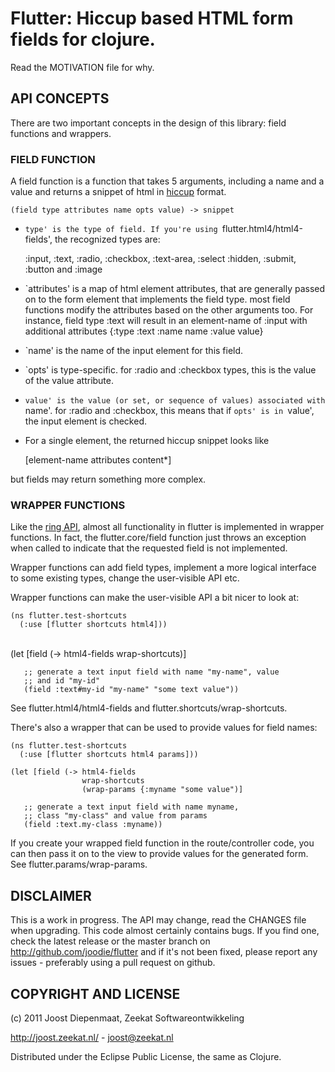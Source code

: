 # Flutter: Hiccup based HTML form fields for clojure.

Read the MOTIVATION file for why.

## API CONCEPTS

There are two important concepts in the design of this library:
field functions and wrappers.

### FIELD FUNCTION

A field function is a function that takes 5 arguments, including a
name and a value and returns a snippet of html in [hiccup](https://github.com/weavejester/hiccup) format.

    (field type attributes name opts value) -> snippet

  * `type' is the type of field. If you're using
  `flutter.html4/html4-fields', the recognized types are:

    :input, :text, :radio, :checkbox, :text-area, :select
    :hidden, :submit, :button and :image 

  * `attributes' is a map of html element attributes, that are
generally passed on to the form element that implements the field
type. most field functions modify the attributes based on the other
arguments too. For instance, field type :text will result in an
element-name of :input with additional attributes {:type :text :name
name :value value}

  * `name' is the name of the input element for this field.

  * `opts' is type-specific. for :radio and :checkbox types, this is
the value of the value attribute.

  * `value' is the value (or set, or sequence of values) associated
with `name'. for :radio and :checkbox, this means that if `opts' is in
`value', the input element is checked.

  * For a single element, the returned hiccup snippet looks like

    [element-name attributes content*]

  but fields may return something more complex.

### WRAPPER FUNCTIONS

Like the [ring API](https://github.com/mmcgrana/ring/blob/master/SPEC), almost all functionality in flutter is implemented
in wrapper functions. In fact, the flutter.core/field function just
throws an exception when called to indicate that the requested field
is not implemented.

Wrapper functions can add field types, implement a more logical
interface to some existing types, change the user-visible API etc.

Wrapper functions can make the user-visible API a bit nicer to
look at:

    (ns flutter.test-shortcuts
      (:use [flutter shortcuts html4]))
\
    (let [field (-> html4-fields
                    wrap-shortcuts)]

       ;; generate a text input field with name "my-name", value
       ;; and id "my-id"
       (field :text#my-id "my-name" "some text value"))

See flutter.html4/html4-fields and flutter.shortcuts/wrap-shortcuts.

There's also a wrapper that can be used to provide values for field
names:

    (ns flutter.test-shortcuts
      (:use [flutter shortcuts html4 params]))

    (let [field (-> html4-fields
                    wrap-shortcuts
                    (wrap-params {:myname "some value")]

       ;; generate a text input field with name myname,
       ;; class "my-class" and value from params
       (field :text.my-class :myname))

If you create your wrapped field function in the route/controller code,
you can then pass it on to the view to provide values for the generated
form. See flutter.params/wrap-params.

## DISCLAIMER

This is a work in progress. The API may change, read the CHANGES file
when upgrading. This code almost certainly contains bugs. If you find
one, check the latest release or the master branch on 
http://github.com/joodie/flutter and if it's not been fixed, please
report any issues - preferably using a pull request on github.

## COPYRIGHT AND LICENSE

(c) 2011 Joost Diepenmaat, Zeekat Softwareontwikkeling

http://joost.zeekat.nl/  - joost@zeekat.nl

Distributed under the Eclipse Public License, the same as Clojure.


